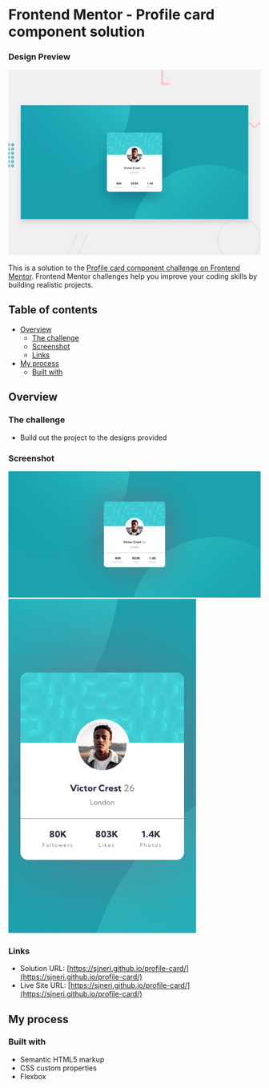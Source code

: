 # Frontend Mentor - Profile card component solution

### Design Preview
![Design preview for the Profile card component coding challenge](./design/desktop-preview.jpg)

This is a solution to the [Profile card component challenge on Frontend Mentor](https://www.frontendmentor.io/challenges/profile-card-component-cfArpWshJ). Frontend Mentor challenges help you improve your coding skills by building realistic projects. 

## Table of contents

- [Overview](#overview)
  - [The challenge](#the-challenge)
  - [Screenshot](#screenshot)
  - [Links](#links)
- [My process](#my-process)
  - [Built with](#built-with)

## Overview

### The challenge

- Build out the project to the designs provided

### Screenshot

![Profile Card -- Dekstop](./screenshot/profile__card--desktop.png)
![Profile Card -- Mobile](./screenshot/profile__card--mobile.png)

### Links

- Solution URL: [https://sjneri.github.io/profile-card/](https://sjneri.github.io/profile-card/)
- Live Site URL: [https://sjneri.github.io/profile-card/](https://sjneri.github.io/profile-card/)

## My process

### Built with

- Semantic HTML5 markup
- CSS custom properties
- Flexbox
